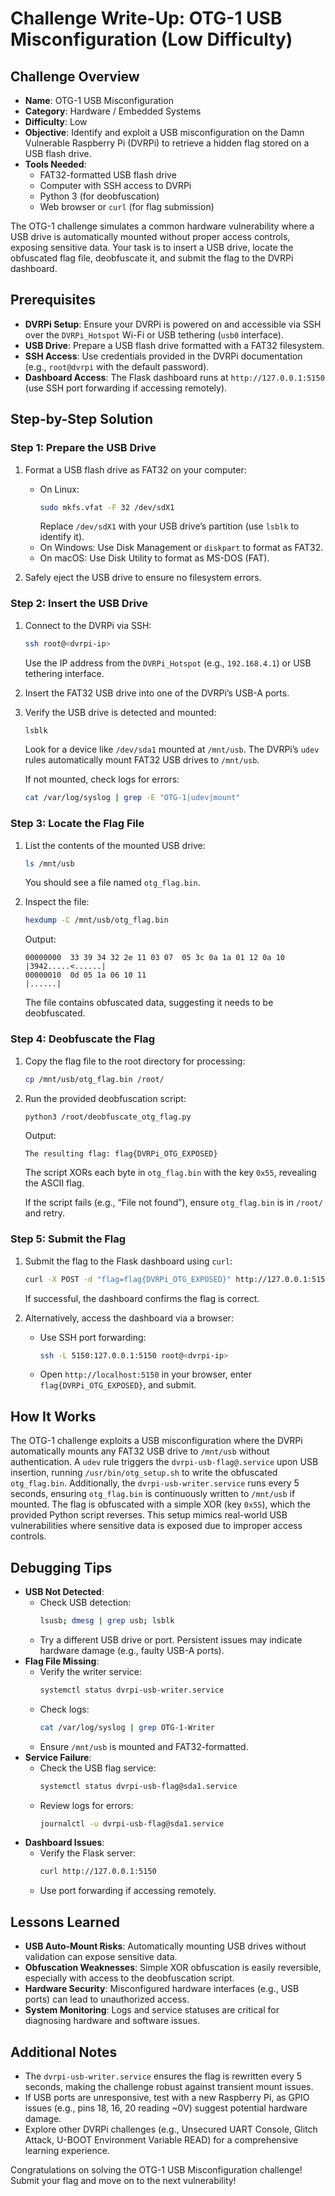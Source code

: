 # Challenge Write-Up: OTG-1 USB Misconfiguration (Low Difficulty)

## Challenge Overview
- **Name**: OTG-1 USB Misconfiguration
- **Category**: Hardware / Embedded Systems
- **Difficulty**: Low
- **Objective**: Identify and exploit a USB misconfiguration on the Damn Vulnerable Raspberry Pi (DVRPi) to retrieve a hidden flag stored on a USB flash drive.
- **Tools Needed**:
  - FAT32-formatted USB flash drive
  - Computer with SSH access to DVRPi
  - Python 3 (for deobfuscation)
  - Web browser or `curl` (for flag submission)

The OTG-1 challenge simulates a common hardware vulnerability where a USB drive is automatically mounted without proper access controls, exposing sensitive data. Your task is to insert a USB drive, locate the obfuscated flag file, deobfuscate it, and submit the flag to the DVRPi dashboard.

## Prerequisites
- **DVRPi Setup**: Ensure your DVRPi is powered on and accessible via SSH over the `DVRPi_Hotspot` Wi-Fi or USB tethering (`usb0` interface).
- **USB Drive**: Prepare a USB flash drive formatted with a FAT32 filesystem.
- **SSH Access**: Use credentials provided in the DVRPi documentation (e.g., `root@dvrpi` with the default password).
- **Dashboard Access**: The Flask dashboard runs at `http://127.0.0.1:5150` (use SSH port forwarding if accessing remotely).

## Step-by-Step Solution

### Step 1: Prepare the USB Drive
1. Format a USB flash drive as FAT32 on your computer:
   - On Linux:
     ```bash
     sudo mkfs.vfat -F 32 /dev/sdX1
     ```
     Replace `/dev/sdX1` with your USB drive’s partition (use `lsblk` to identify it).
   - On Windows: Use Disk Management or `diskpart` to format as FAT32.
   - On macOS: Use Disk Utility to format as MS-DOS (FAT).

2. Safely eject the USB drive to ensure no filesystem errors.

### Step 2: Insert the USB Drive
1. Connect to the DVRPi via SSH:
   ```bash
   ssh root@<dvrpi-ip>
   ```
   Use the IP address from the `DVRPi_Hotspot` (e.g., `192.168.4.1`) or USB tethering interface.

2. Insert the FAT32 USB drive into one of the DVRPi’s USB-A ports.

3. Verify the USB drive is detected and mounted:
   ```bash
   lsblk
   ```
   Look for a device like `/dev/sda1` mounted at `/mnt/usb`. The DVRPi’s `udev` rules automatically mount FAT32 USB drives to `/mnt/usb`.

   If not mounted, check logs for errors:
   ```bash
   cat /var/log/syslog | grep -E "OTG-1|udev|mount"
   ```

### Step 3: Locate the Flag File
1. List the contents of the mounted USB drive:
   ```bash
   ls /mnt/usb
   ```
   You should see a file named `otg_flag.bin`.

2. Inspect the file:
   ```bash
   hexdump -C /mnt/usb/otg_flag.bin
   ```
   Output:
   ```
   00000000  33 39 34 32 2e 11 03 07  05 3c 0a 1a 01 12 0a 10  |3942.....<......|
   00000010  0d 05 1a 06 10 11                                 |......|
   ```
   The file contains obfuscated data, suggesting it needs to be deobfuscated.

### Step 4: Deobfuscate the Flag
1. Copy the flag file to the root directory for processing:
   ```bash
   cp /mnt/usb/otg_flag.bin /root/
   ```

2. Run the provided deobfuscation script:
   ```bash
   python3 /root/deobfuscate_otg_flag.py
   ```
   Output:
   ```
   The resulting flag: flag{DVRPi_OTG_EXPOSED}
   ```
   The script XORs each byte in `otg_flag.bin` with the key `0x55`, revealing the ASCII flag.

   If the script fails (e.g., “File not found”), ensure `otg_flag.bin` is in `/root/` and retry.

### Step 5: Submit the Flag
1. Submit the flag to the Flask dashboard using `curl`:
   ```bash
   curl -X POST -d "flag=flag{DVRPi_OTG_EXPOSED}" http://127.0.0.1:5150/submit
   ```
   If successful, the dashboard confirms the flag is correct.

2. Alternatively, access the dashboard via a browser:
   - Use SSH port forwarding:
     ```bash
     ssh -L 5150:127.0.0.1:5150 root@<dvrpi-ip>
     ```
   - Open `http://localhost:5150` in your browser, enter `flag{DVRPi_OTG_EXPOSED}`, and submit.

## How It Works
The OTG-1 challenge exploits a USB misconfiguration where the DVRPi automatically mounts any FAT32 USB drive to `/mnt/usb` without authentication. A `udev` rule triggers the `dvrpi-usb-flag@.service` upon USB insertion, running `/usr/bin/otg_setup.sh` to write the obfuscated `otg_flag.bin`. Additionally, the `dvrpi-usb-writer.service` runs every 5 seconds, ensuring `otg_flag.bin` is continuously written to `/mnt/usb` if mounted. The flag is obfuscated with a simple XOR (key `0x55`), which the provided Python script reverses. This setup mimics real-world USB vulnerabilities where sensitive data is exposed due to improper access controls.

## Debugging Tips
- **USB Not Detected**:
  - Check USB detection:
    ```bash
    lsusb; dmesg | grep usb; lsblk
    ```
  - Try a different USB drive or port. Persistent issues may indicate hardware damage (e.g., faulty USB-A ports).
- **Flag File Missing**:
  - Verify the writer service:
    ```bash
    systemctl status dvrpi-usb-writer.service
    ```
  - Check logs:
    ```bash
    cat /var/log/syslog | grep OTG-1-Writer
    ```
  - Ensure `/mnt/usb` is mounted and FAT32-formatted.
- **Service Failure**:
  - Check the USB flag service:
    ```bash
    systemctl status dvrpi-usb-flag@sda1.service
    ```
  - Review logs for errors:
    ```bash
    journalctl -u dvrpi-usb-flag@sda1.service
    ```
- **Dashboard Issues**:
  - Verify the Flask server:
    ```bash
    curl http://127.0.0.1:5150
    ```
  - Use port forwarding if accessing remotely.

## Lessons Learned
- **USB Auto-Mount Risks**: Automatically mounting USB drives without validation can expose sensitive data.
- **Obfuscation Weaknesses**: Simple XOR obfuscation is easily reversible, especially with access to the deobfuscation script.
- **Hardware Security**: Misconfigured hardware interfaces (e.g., USB ports) can lead to unauthorized access.
- **System Monitoring**: Logs and service statuses are critical for diagnosing hardware and software issues.

## Additional Notes
- The `dvrpi-usb-writer.service` ensures the flag is rewritten every 5 seconds, making the challenge robust against transient mount issues.
- If USB ports are unresponsive, test with a new Raspberry Pi, as GPIO issues (e.g., pins 18, 16, 20 reading ~0V) suggest potential hardware damage.
- Explore other DVRPi challenges (e.g., Unsecured UART Console, Glitch Attack, U-BOOT Environment Variable READ) for a comprehensive learning experience.

Congratulations on solving the OTG-1 USB Misconfiguration challenge! Submit your flag and move on to the next vulnerability!
